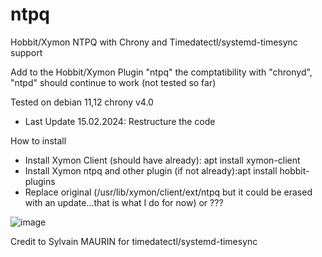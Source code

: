 # ntpq
Hobbit/Xymon NTPQ with Chrony and Timedatectl/systemd-timesync support

Add to the Hobbit/Xymon Plugin "ntpq" the comptatibility with "chronyd", "ntpd" should continue to work (not tested so far)

Tested on debian 11,12 chrony v4.0
- Last Update 15.02.2024: Restructure the code

How to install 
- Install Xymon Client (should have already): apt install xymon-client
- Install Xymon ntpq and other plugin (if not already):apt install hobbit-plugins
- Replace original (/usr/lib/xymon/client/ext/ntpq but it could be erased with an update...that is what I do for now) or ???

![image](https://user-images.githubusercontent.com/8841264/174496845-0e96330f-13a1-4e00-aa81-d1544ceaa891.png)

Credit to Sylvain MAURIN for timedatectl/systemd-timesync
